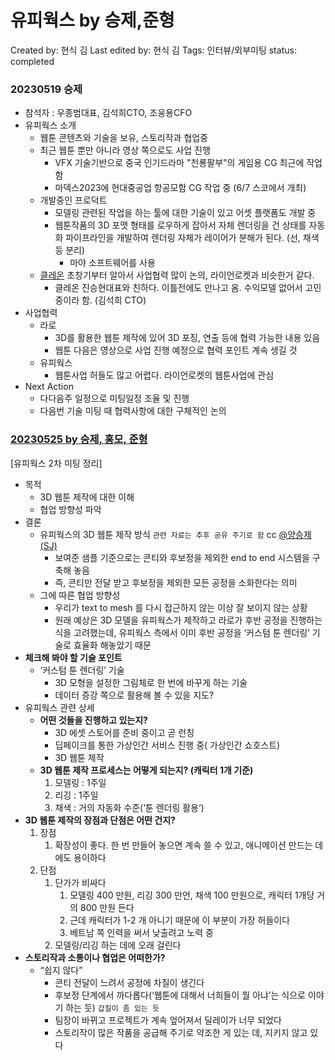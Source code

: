# 유피웍스 by 승제,준형

Created by: 현식 김
Last edited by: 현식 김
Tags: 인터뷰/외부미팅
status: completed

### 20230519 승제

- 참석자 : 우종범대표, 김석희CTO, 조웅용CFO
- 유피웍스 소개
    - 웹툰 콘텐츠와 기술을 보유, 스토리작과 협업중
    - 최근 웹툰 뿐만 아니라 영상 쪽으로도 사업 진행
        - VFX 기술기반으로 중국 인기드라마 "천룡팔부"의 게임용 CG 최근에 작업 함
        - 마덱스2023에 현대중공업 항공모함 CG 작업 중 (6/7 스코에서 개최)
    - 개발중인 프로덕트
        - 모델링 관련된 작업을 하는 툴에 대한 기술이 있고 어셋 플랫폼도 개발 중
        - 웹툰작품의 3D 포맷 형태를 로우하게 잡아서 자체 렌더링을 건 상태를 자동화 파이프라인을 개발하여 렌더링 자체가 레이어가 분해가 된다. (선, 채색 등 분리)
            - 마야 소프트웨어를 사용
    - [클레온](https://klleon.io) 초창기부터 알아서 사업협력 많이 논의, 라이언로켓과 비슷한거 같다.
        - 클레온 진승현대표와 친하다. 이틀전에도 만나고 옴. 수익모델 없어서 고민중이라 함. (김석희 CTO)
- 사업협력
    - 라로
        - 3D를 활용한 웹툰 제작에 있어 3D 포징, 연출 등에 협력 가능한 내용 있음
        - 웹툰 다음은 영상으로 사업 진행 예정으로 협력 포인트 계속 생길 것
    - 유피웍스
        - 웹툰사업 허들도 많고 어렵다. 라이언로켓의 웹툰사업에 관심
- Next Action
    - 다다음주 일정으로 미팅일정 조율 및 진행
    - 다음번 기술 미팅 때 협력사항에 대한 구체적인 논의

### [20230525 by 승제, 홍모, 준형](https://lionrocket.slack.com/archives/C05457W2KJN/p1685095849834359)

[유피웍스 2차 미팅 정리]

- 목적
    - 3D 웹툰 제작에 대한 이해
    - 협업 방향성 파악
- 결론
    - 유피웍스의 3D 웹툰 제작 방식 `관련 자료는 추후 공유 주기로 함` cc [@양승제(SJ)](https://lionrocket.slack.com/team/U03EK8EUXC2)
        - 보여준 샘플 기준으로는 콘티와 후보정을 제외한 end to end 시스템을 구축해 놓음
        - 즉, 콘티만 전달 받고 후보정을 제외한 모든 공정을 소화한다는 의미
    - 그에 따른 협업 방향성
        - 우리가 text to mesh 를 다시 접근하지 않는 이상 잘 보이지 않는 상황
        - 원래 예상은 3D 모델을 유피웍스가 제작하고 라로가 후반 공정을 진행하는 식을 고려했는데, 유피웍스 측에서 이미 후반 공정을 ‘커스텀 툰 렌더링’ 기술로 효율화 해놓았기 때문
- **체크해 봐야 할 기술 포인트**
    - ‘커스텀 툰 렌더링’ 기술
        - 3D 모형을 설정한 그림체로 한 번에 바꾸게 하는 기술
        - 데이터 증강 쪽으로 활용해 볼 수 있을 지도?
- 유피웍스 관련 상세
    - **어떤 것들을 진행하고 있는지?**
        - 3D 에셋 스토어를 준비 중이고 곧 런칭
        - 딥페이크를 통한 가상인간 서비스 진행 중( 가상인간 쇼호스트)
        - 3D 웹툰 제작
    - **3D 웹툰 제작 프로세스는 어떻게 되는지? (캐릭터 1개 기준)**
        1. 모델링 : 1주일
        2. 리깅 : 1주일
        3. 채색 : 거의 자동화 수준(‘툰 렌더링 활용‘)
- **3D 웹툰 제작의 장점과 단점은 어떤 건지?**
    1. 장점
        1. 확장성이 좋다. 한 번 만들어 놓으면 계속 쓸 수 있고, 애니메이션 만드는 데에도 용이하다
    2. 단점
        1. 단가가 비싸다
            1. 모델링 400 만원, 리깅 300 만언, 채색 100 만원으로, 캐릭터 1개당 거의 800 만원 든다
            2. 근데 캐릭터가 1-2 개 아니기 때문에 이 부분이 가장 허들이다
            3. 베트남 쪽 인력을 써서 낮출려고 노력 중
        2. 모델링/리깅 하는 데에 오래 걸린다
- **스토리작과 소통이나 협업은 어떠한가?**
    - “쉽지 않다”
        - 콘티 전달이 느려서 공정에 차질이 생긴다
        - 후보정 단계에서 까다롭다(‘웹툰에 대해서 너희들이 뭘 아냐’는 식으로 이야기 하는 듯) `갑질이 좀 있는 듯`
        - 팀장이 바뀌고 프로젝트가 계속 엎어져서 딜레이가 너무 되었다
        - 스토리작이 많은 작품을 공급해 주기로 약조한 게 있는 데, 지키지 않고 있다